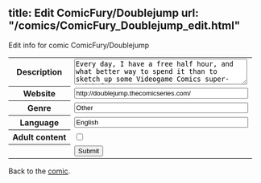 title: Edit ComicFury/Doublejump
url: "/comics/ComicFury_Doublejump_edit.html"
---
Edit info for comic ComicFury/Doublejump

<form name="comic" action="http://gaepostmail.appspot.com/comic/" method="post">
<table class="comicinfo">
<tr>
<th>Description</th><td><textarea name="description" cols="40" rows="3">Every day, I have a free half hour, and what better way to spend it than to sketch up some Videogame Comics super-quick for you guys?</textarea></td>
</tr>
<tr>
<th>Website</th><td><input type="text" name="url" value="http://doublejump.thecomicseries.com/" size="40"/></td>
</tr>
<tr>
<th>Genre</th><td><input type="text" name="genre" value="Other" size="40"/></td>
</tr>
<tr>
<th>Language</th><td><input type="text" name="language" value="English" size="40"/></td>
</tr>
<tr>
<th>Adult content</th><td><input type="checkbox" name="adult" value="adult" /></td>
</tr>
<tr>
<th></th><td>
<input type="hidden" name="comic" value="ComicFury_Doublejump" />
<input type="submit" name="submit" value="Submit" />
</td>
</tr>
</table>
</form>

Back to the [comic](ComicFury_Doublejump.html).
